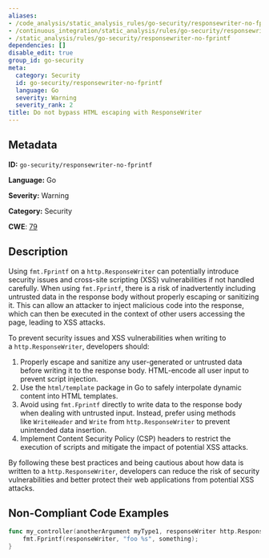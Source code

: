 ```yaml
---
aliases:
- /code_analysis/static_analysis_rules/go-security/responsewriter-no-fprintf
- /continuous_integration/static_analysis/rules/go-security/responsewriter-no-fprintf
- /static_analysis/rules/go-security/responsewriter-no-fprintf
dependencies: []
disable_edit: true
group_id: go-security
meta:
  category: Security
  id: go-security/responsewriter-no-fprintf
  language: Go
  severity: Warning
  severity_rank: 2
title: Do not bypass HTML escaping with ResponseWriter
---
```

<!--  SOURCED FROM https://github.com/DataDog/datadog-static-analyzer-rule-docs -->


## Metadata
**ID:** `go-security/responsewriter-no-fprintf`

**Language:** Go

**Severity:** Warning

**Category:** Security

**CWE**: [79](https://cwe.mitre.org/data/definitions/79.html)

## Description
Using `fmt.Fprintf` on a `http.ResponseWriter` can potentially introduce security issues and cross-site scripting (XSS) vulnerabilities if not handled carefully. When using `fmt.Fprintf`, there is a risk of inadvertently including untrusted data in the response body without properly escaping or sanitizing it. This can allow an attacker to inject malicious code into the response, which can then be executed in the context of other users accessing the page, leading to XSS attacks.

To prevent security issues and XSS vulnerabilities when writing to a `http.ResponseWriter`, developers should:

1.  Properly escape and sanitize any user-generated or untrusted data before writing it to the response body. HTML-encode all user input to prevent script injection.
2.  Use the `html/template` package in Go to safely interpolate dynamic content into HTML templates.
3.  Avoid using `fmt.Fprintf` directly to write data to the response body when dealing with untrusted input. Instead, prefer using methods like `WriteHeader` and `Write` from `http.ResponseWriter` to prevent unintended data insertion.
4.  Implement Content Security Policy (CSP) headers to restrict the execution of scripts and mitigate the impact of potential XSS attacks.

By following these best practices and being cautious about how data is written to a `http.ResponseWriter`, developers can reduce the risk of security vulnerabilities and better protect their web applications from potential XSS attacks.


## Non-Compliant Code Examples
```go
func my_controller(anotherArgument myType1, responseWriter http.ResponseWriter, anotherArgument myType2) {
    fmt.Fprintf(responseWriter, "foo %s", something);
}
```
